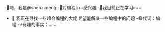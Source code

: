 -👋嗨，我是@shenzimeng
-👀对编程c++感兴趣
-🌱我目前正在学习c++
- 💞️ 我正在寻找一些超会编程的大佬  希望能解决一些编程中的问题
-😄代词：编程
-⚡有趣的事实：......

<!---
shenzimeng/shenzimeng 是一个✨特殊✨存储库，因为它的“README.md”（此文件）出现在您的 GitHub 个人资料中。
您单击可以“预览”链接查看您的更改。
--->

